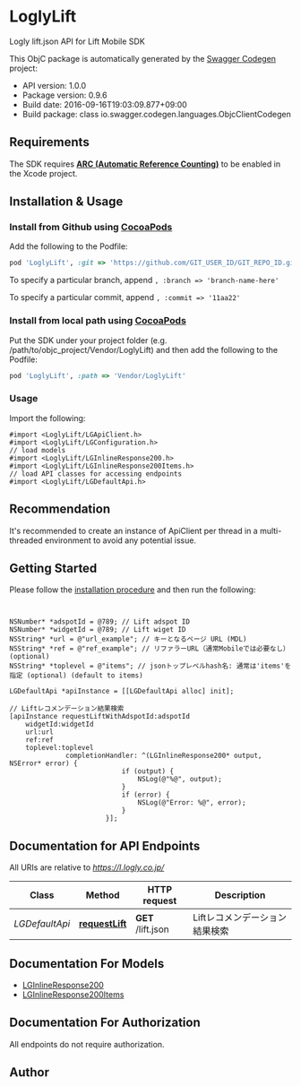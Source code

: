# LoglyLift

Logly lift.json API for Lift Mobile SDK

This ObjC package is automatically generated by the [Swagger Codegen](https://github.com/swagger-api/swagger-codegen) project:

- API version: 1.0.0
- Package version: 0.9.6
- Build date: 2016-09-16T19:03:09.877+09:00
- Build package: class io.swagger.codegen.languages.ObjcClientCodegen

## Requirements

The SDK requires [**ARC (Automatic Reference Counting)**](http://stackoverflow.com/questions/7778356/how-to-enable-disable-automatic-reference-counting) to be enabled in the Xcode project.

## Installation & Usage
### Install from Github using [CocoaPods](https://cocoapods.org/)

Add the following to the Podfile:

```ruby
pod 'LoglyLift', :git => 'https://github.com/GIT_USER_ID/GIT_REPO_ID.git'
```

To specify a particular branch, append `, :branch => 'branch-name-here'`

To specify a particular commit, append `, :commit => '11aa22'`

### Install from local path using [CocoaPods](https://cocoapods.org/)

Put the SDK under your project folder (e.g. /path/to/objc_project/Vendor/LoglyLift) and then add the following to the Podfile:

```ruby
pod 'LoglyLift', :path => 'Vendor/LoglyLift'
```

### Usage

Import the following:

```objc
#import <LoglyLift/LGApiClient.h>
#import <LoglyLift/LGConfiguration.h>
// load models
#import <LoglyLift/LGInlineResponse200.h>
#import <LoglyLift/LGInlineResponse200Items.h>
// load API classes for accessing endpoints
#import <LoglyLift/LGDefaultApi.h>

```

## Recommendation

It's recommended to create an instance of ApiClient per thread in a multi-threaded environment to avoid any potential issue.

## Getting Started

Please follow the [installation procedure](#installation--usage) and then run the following:

```objc


NSNumber* *adspotId = @789; // Lift adspot ID
NSNumber* *widgetId = @789; // Lift wiget ID
NSString* *url = @"url_example"; // キーとなるページ URL (MDL)
NSString* *ref = @"ref_example"; // リファラーURL（通常Mobileでは必要なし） (optional)
NSString* *toplevel = @"items"; // jsonトップレベルhash名: 通常は'items'を指定 (optional) (default to items)

LGDefaultApi *apiInstance = [[LGDefaultApi alloc] init];

// Liftレコメンデーション結果検索
[apiInstance requestLiftWithAdspotId:adspotId
    widgetId:widgetId
    url:url
    ref:ref
    toplevel:toplevel
              completionHandler: ^(LGInlineResponse200* output, NSError* error) {
                            if (output) {
                                NSLog(@"%@", output);
                            }
                            if (error) {
                                NSLog(@"Error: %@", error);
                            }
                        }];

```

## Documentation for API Endpoints

All URIs are relative to *https://l.logly.co.jp/*

Class | Method | HTTP request | Description
------------ | ------------- | ------------- | -------------
*LGDefaultApi* | [**requestLift**](docs/LGDefaultApi.md#requestlift) | **GET** /lift.json | Liftレコメンデーション結果検索


## Documentation For Models

 - [LGInlineResponse200](docs/LGInlineResponse200.md)
 - [LGInlineResponse200Items](docs/LGInlineResponse200Items.md)


## Documentation For Authorization

 All endpoints do not require authorization.


## Author




